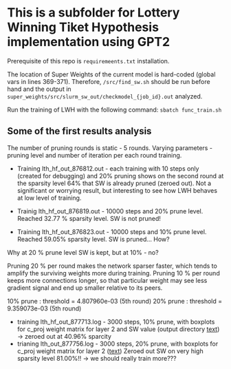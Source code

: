 # This is a subfolder for Lottery Winning Tiket Hypothesis implementation using GPT2

Prerequisite of this repo is ```requiremeents.txt``` installation.

The location of Super Weights of the current model is hard-coded (global vars in lines 369-371). Therefore, ```/src/find_sw.sh``` should be run before hand and the output in ```super_weights/src/slurm_sw_out/checkmodel_{job_id}.out``` analyzed.

Run the training of LWH with the following command: ```sbatch func_train.sh```

## Some of the first results analysis

The number of pruning rounds is static - 5 rounds. Varying parameters - pruning level and number of iteration per each round training.

- Training lth_hf_out_876812.out - each training with 10 steps only (created for debugging) and 20% pruning shows on the second round at the sparsity level 64% that SW is already pruned (zeroed out). Not a significant or worrying result, but interesting to see how LWH behaves at low level of training.

- Trainig lth_hf_out_876819.out - 10000  steps and 20% prune level. Reached 32.77 % sparsity level. SW is not pruned!

- Training lth_hf_out_876823.out - 10000 steps and 10% prune level. Reached 59.05% sparsity level. SW is pruned... How?

Why at 20 % prune level SW is kept, but at 10% - no?

Pruning 20 % per round makes the network sparser faster, which tends to amplify the surviving weights more during training. Pruning 10 % per round keeps more connections longer, so that particular weight may see less gradient signal and end up smaller relative to its peers.

10% prune : threshold  = 4.807960e-03 (5th round) 
20% prune : threshold  = 9.359073e-03 (5th round) 


- training lth_hf_out_877713.log - 3000 steps, 10% prune, with boxplots for c_proj weight matrix for layer 2 and SW value (output directory [text](../../plots_cproj_lwh_train_10)) -> zeroed out at 40.96% sparcity 
- trianing lth_out_877756.log - 3000 steps, 20% prune, with boxplots for c_proj weight matrix for layer 2 ([text](../../plots_cproj_lwh_train_20))
    Zeroed out SW on very high sparsity level 81.00%!! -> we should really train more???

